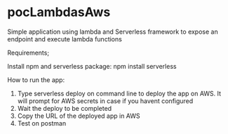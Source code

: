 # pocLambdasAws
Simple application using lambda and Serverless framework to expose an endpoint and execute lambda functions

Requirements;

Install npm and serverless package:
npm install serverless

How to run the app:

1. Type serverless deploy on command line to deploy the app on AWS. It will prompt for AWS secrets in case if you havent configured
2. Wait the deploy to be completed
3. Copy the URL of the deployed app in AWS
4. Test on postman

